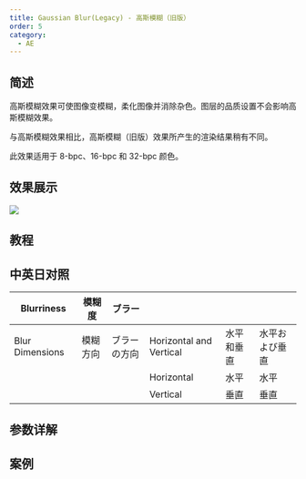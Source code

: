 ```yaml
---
title: Gaussian Blur(Legacy) - 高斯模糊（旧版）
order: 5
category:
  - AE
---
```


## 简述

高斯模糊效果可使图像变模糊，柔化图像并消除杂色。图层的品质设置不会影响高斯模糊效果。

与高斯模糊效果相比，高斯模糊（旧版）效果所产生的渲染结果稍有不同。

此效果适用于 8-bpc、16-bpc 和 32-bpc 颜色。

## 效果展示

![](https://cdn.yuelili.com/20220102222327.png)

## 教程

## 中英日对照

| Blurriness      | 模糊度   | ブラー       |                         |            |                |
| --------------- | -------- | ------------ | ----------------------- | ---------- | -------------- |
| Blur Dimensions | 模糊方向 | ブラーの方向 | Horizontal and Vertical | 水平和垂直 | 水平および垂直 |
|                 |          |              | Horizontal              | 水平       | 水平           |
|                 |          |              | Vertical                | 垂直       | 垂直           |

## 参数详解

## 案例
